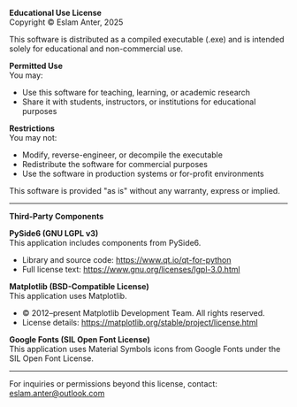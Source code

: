 **Educational Use License**  
Copyright © Eslam Anter, 2025

This software is distributed as a compiled executable (.exe) and is intended solely for educational and non-commercial use.

**Permitted Use**  
You may:  
- Use this software for teaching, learning, or academic research  
- Share it with students, instructors, or institutions for educational purposes

**Restrictions**  
You may not:  
- Modify, reverse-engineer, or decompile the executable  
- Redistribute the software for commercial purposes  
- Use the software in production systems or for-profit environments

This software is provided "as is" without any warranty, express or implied.

---

**Third-Party Components**

**PySide6 (GNU LGPL v3)**  
This application includes components from PySide6.  
- Library and source code: https://www.qt.io/qt-for-python  
- Full license text: https://www.gnu.org/licenses/lgpl-3.0.html

**Matplotlib (BSD-Compatible License)**  
This application uses Matplotlib.  
- © 2012–present Matplotlib Development Team. All rights reserved.  
- License details: https://matplotlib.org/stable/project/license.html

**Google Fonts (SIL Open Font License)**  
This application uses Material Symbols icons from Google Fonts under the SIL Open Font License.  

---

For inquiries or permissions beyond this license, contact: eslam.anter@outlook.com
